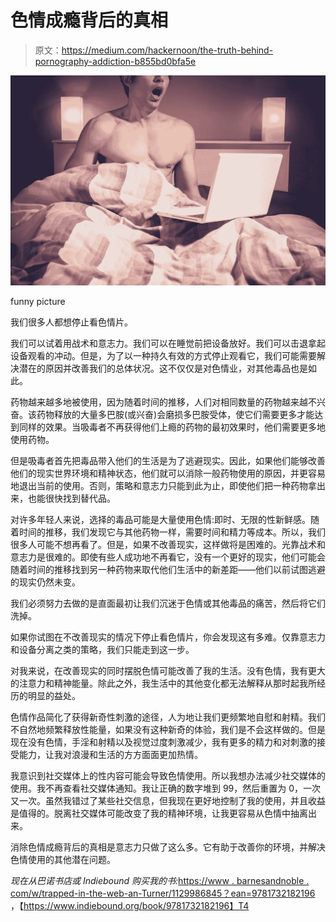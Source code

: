# 色情成瘾背后的真相

> 原文：<https://medium.com/hackernoon/the-truth-behind-pornography-addiction-b855bd0bfa5e>

![](img/9f35d8a1ed47ac9dd98afb9274dd5d3f.png)

funny picture

我们很多人都想停止看色情片。

我们可以试着用战术和意志力。我们可以在睡觉前把设备放好。我们可以击退拿起设备观看的冲动。但是，为了以一种持久有效的方式停止观看它，我们可能需要解决潜在的原因并改善我们的总体状况。这不仅仅是对色情业，对其他毒品也是如此。

药物越来越多地被使用，因为随着时间的推移，人们对相同数量的药物越来越不兴奋。该药物释放的大量多巴胺(或兴奋)会磨损多巴胺受体，使它们需要更多才能达到同样的效果。当吸毒者不再获得他们上瘾的药物的最初效果时，他们需要更多地使用药物。

但是吸毒者首先把毒品带入他们的生活是为了逃避现实。因此，如果他们能够改善他们的现实世界环境和精神状态，他们就可以消除一般药物使用的原因，并更容易地退出当前的使用。否则，策略和意志力只能到此为止，即使他们把一种药物拿出来，也能很快找到替代品。

对许多年轻人来说，选择的毒品可能是大量使用色情:即时、无限的性新鲜感。随着时间的推移，我们发现它与其他药物一样，需要时间和精力等成本。所以，我们很多人可能不想再看了。但是，如果不改善现实，这样做将是困难的。光靠战术和意志力是很难的。即使有些人成功地不再看它，没有一个更好的现实，他们可能会随着时间的推移找到另一种药物来取代他们生活中的新差距——他们以前试图逃避的现实仍然未变。

我们必须努力去做的是直面最初让我们沉迷于色情或其他毒品的痛苦，然后将它们洗掉。

如果你试图在不改善现实的情况下停止看色情片，你会发现这有多难。仅靠意志力和设备分离之类的策略，我们只能走到这一步。

对我来说，在改善现实的同时摆脱色情可能改善了我的生活。没有色情，我有更大的注意力和精神能量。除此之外，我生活中的其他变化都无法解释从那时起我所经历的明显的益处。

色情作品简化了获得新奇性刺激的途径，人为地让我们更频繁地自慰和射精。我们不自然地频繁释放性能量，如果没有这种新奇的体验，我们是不会这样做的。但是现在没有色情，手淫和射精以及视觉过度刺激减少，我有更多的精力和对刺激的接受能力，让我对浪漫和生活的方方面面更加热情。

我意识到社交媒体上的性内容可能会导致色情使用。所以我想办法减少社交媒体的使用。我不再查看社交媒体通知。我让正确的数字堆到 99，然后重置为 0，一次又一次。虽然我错过了某些社交信息，但我现在更好地控制了我的使用，并且收益是值得的。脱离社交媒体可能改变了我的精神环境，让我更容易从色情中抽离出来。

消除色情成瘾背后的真相是意志力只做了这么多。它有助于改善你的环境，并解决色情使用的其他潜在问题。

*现在从巴诺书店或 Indiebound 购买我的书:*[https://www . barnesandnoble . com/w/trapped-in-the-web-an-Turner/1129986845？ean=9781732182196](https://www.barnesandnoble.com/w/trapped-in-the-web-an-turner/1129986845?ean=9781732182196) ，【https://www.indiebound.org/book/9781732182196】T4